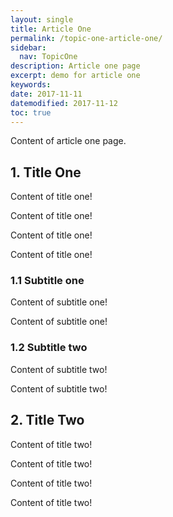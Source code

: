 ```yaml
---
layout: single
title: Article One 
permalink: /topic-one-article-one/
sidebar:
  nav: TopicOne
description: Article one page
excerpt: demo for article one
keywords: 
date: 2017-11-11
datemodified: 2017-11-12
toc: true
---
```


Content of article one page.

## 1. Title One

Content of title one!

Content of title one!

Content of title one!

Content of title one!

### 1.1 Subtitle one

Content of subtitle one!

Content of subtitle one!

### 1.2 Subtitle two

Content of subtitle two!

Content of subtitle two!

## 2. Title Two

Content of title two!

Content of title two!

Content of title two!

Content of title two!

